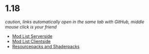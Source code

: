 # 1.18
*caution, links automatically open in the same tab with GitHub, middle mouse click is your friend*
* [Mod List Serverside](ServerMods.MD)
* [Mod List Clientside](ClientMods.MD)
* [Resourcepacks and Shaderpacks](ResourcePacks_Shaderpacks.MD)
